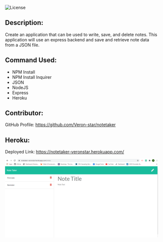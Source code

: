 ![License](https://img.shields.io/badge/License-ISC-blue.svg "License Badge")

## Description:
Create an application that can be used to write, save, and delete notes. This application will use an express backend and save and retrieve note data from a JSON file. 
    
## Command Used:
- NPM Install
- NPM Install Inquirer
- JSON
- NodeJS
- Express
- Heroku

## Contributor: 
GitHub Profile: https://github.com/Veron-star/notetaker

## Heroku:
Deployed Link: https://notetaker-veronstar.herokuapp.com/


![](/screenshot.PNG)
